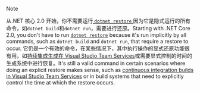 > [!NOTE]
> <span data-ttu-id="a53c8-101">从.NET 核心 2.0 开始，你不需要运行[ `dotnet restore` ](~/docs/core/tools/dotnet-restore.md)因为它是隐式运行的所有命令，如`dotnet build`和`dotnet run`，需要进行还原。</span><span class="sxs-lookup"><span data-stu-id="a53c8-101">Starting with .NET Core 2.0, you don't have to run [`dotnet restore`](~/docs/core/tools/dotnet-restore.md) because it's run implicitly by all commands, such as `dotnet build` and `dotnet run`, that require a restore to occur.</span></span> <span data-ttu-id="a53c8-102">它仍是一个有效的命令，在某些情况下，其中执行操作的显式还原功能很有用，如[持续集成生成在 Visual Studio Team Services](/vsts/build-release/apps/aspnet/build-aspnet-core)或需要显式控制的时间的生成系统中进行恢复。</span><span class="sxs-lookup"><span data-stu-id="a53c8-102">It's still a valid command in certain scenarios where doing an explicit restore makes sense, such as [continuous integration builds in Visual Studio Team Services](/vsts/build-release/apps/aspnet/build-aspnet-core) or in build systems that need to explicitly control the time at which the restore occurs.</span></span>
